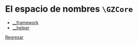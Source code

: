 # El espacio de nombres `\GZCore`

 * [__framework](framework/INDEX.md)
 * [__helper](helper/INDEX.md)

[Regresar](../../README.md)
